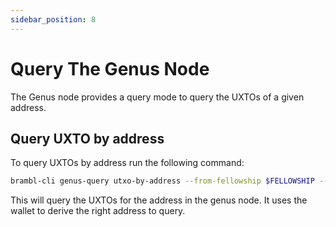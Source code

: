 ```yaml
---
sidebar_position: 8
---
```


# Query The Genus Node

The Genus node provides a query mode to query the UXTOs of a given address. 

## Query UXTO by address

To query UXTOs by address run the following command:

```bash
brambl-cli genus-query utxo-by-address --from-fellowship $FELLOWSHIP --from-contract $CONTRACT -h $HOST --port $PORT --walletdb $WALLET
```

This will query the UXTOs for the address in the genus node. It uses the wallet to derive the right address to query.